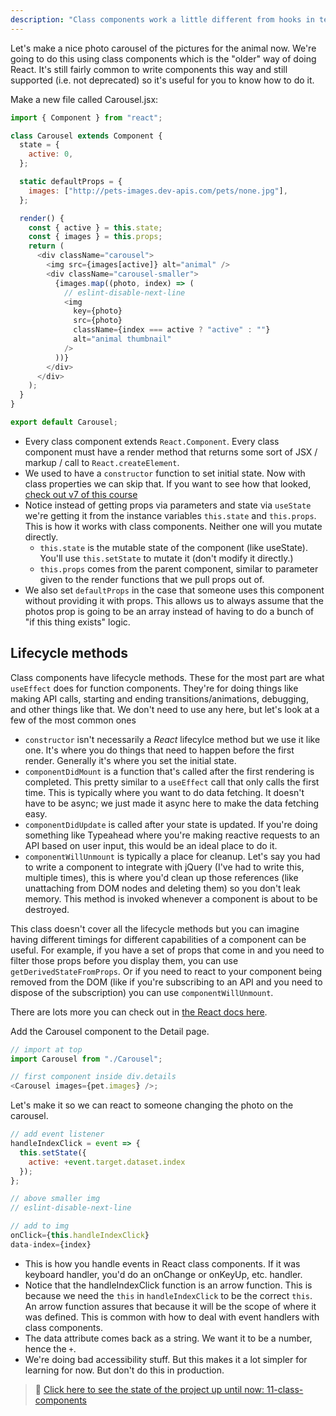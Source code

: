 ```yaml
---
description: "Class components work a little different from hooks in terms of marshalling state.   teaches you how to manage your state using setState and life cycle methods."
---
```


Let's make a nice photo carousel of the pictures for the animal now. We're going to do this using class components which is the "older" way of doing React. It's still fairly common to write components this way and still supported (i.e. not deprecated) so it's useful for you to know how to do it.

Make a new file called Carousel.jsx:

```javascript
import { Component } from "react";

class Carousel extends Component {
  state = {
    active: 0,
  };

  static defaultProps = {
    images: ["http://pets-images.dev-apis.com/pets/none.jpg"],
  };

  render() {
    const { active } = this.state;
    const { images } = this.props;
    return (
      <div className="carousel">
        <img src={images[active]} alt="animal" />
        <div className="carousel-smaller">
          {images.map((photo, index) => (
            // eslint-disable-next-line
            <img
              key={photo}
              src={photo}
              className={index === active ? "active" : ""}
              alt="animal thumbnail"
            />
          ))}
        </div>
      </div>
    );
  }
}

export default Carousel;
```

- Every class component extends `React.Component`. Every class component must have a render method that returns some sort of JSX / markup / call to `React.createElement`.
- We used to have a `constructor` function to set initial state. Now with class properties we can skip that. If you want to see how that looked, [check out v7 of this course][v7]
- Notice instead of getting props via parameters and state via `useState` we're getting it from the instance variables `this.state` and `this.props`. This is how it works with class components. Neither one will you mutate directly.
  - `this.state` is the mutable state of the component (like useState). You'll use `this.setState` to mutate it (don't modify it directly.)
  - `this.props` comes from the parent component, similar to parameter given to the render functions that we pull props out of.
- We also set `defaultProps` in the case that someone uses this component without providing it with props. This allows us to always assume that the photos prop is going to be an array instead of having to do a bunch of "if this thing exists" logic.

## Lifecycle methods

Class components have lifecycle methods. These for the most part are what `useEffect` does for function components. They're for doing things like making API calls, starting and ending transitions/animations, debugging, and other things like that. We don't need to use any here, but let's look at a few of the most common ones

- `constructor` isn't necessarily a _React_ lifecylce method but we use it like one. It's where you do things that need to happen before the first render. Generally it's where you set the initial state.
- `componentDidMount` is a function that's called after the first rendering is completed. This pretty similar to a `useEffect` call that only calls the first time. This is typically where you want to do data fetching. It doesn't have to be async; we just made it async here to make the data fetching easy.
- `componentDidUpdate` is called after your state is updated. If you're doing something like Typeahead where you're making reactive requests to an API based on user input, this would be an ideal place to do it.
- `componentWillUnmount` is typically a place for cleanup. Let's say you had to write a component to integrate with jQuery (I've had to write this, multiple times), this is where you'd clean up those references (like unattaching from DOM nodes and deleting them) so you don't leak memory. This method is invoked whenever a component is about to be destroyed.

This class doesn't cover all the lifecycle methods but you can imagine having different timings for different capabilities of a component can be useful. For example, if you have a set of props that come in and you need to filter those props before you display them, you can use `getDerivedStateFromProps`. Or if you need to react to your component being removed from the DOM (like if you're subscribing to an API and you need to dispose of the subscription) you can use `componentWillUnmount`.

There are lots more you can check out in [the React docs here][docs].

Add the Carousel component to the Detail page.

```javascript
// import at top
import Carousel from "./Carousel";

// first component inside div.details
<Carousel images={pet.images} />;
```

Let's make it so we can react to someone changing the photo on the carousel.

```javascript
// add event listener
handleIndexClick = event => {
  this.setState({
    active: +event.target.dataset.index
  });
};

// above smaller img
// eslint-disable-next-line

// add to img
onClick={this.handleIndexClick}
data-index={index}
```

- This is how you handle events in React class components. If it was keyboard handler, you'd do an onChange or onKeyUp, etc. handler.
- Notice that the handleIndexClick function is an arrow function. This is because we need the `this` in `handleIndexClick` to be the correct `this`. An arrow function assures that because it will be the scope of where it was defined. This is common with how to deal with event handlers with class components.
- The data attribute comes back as a string. We want it to be a number, hence the `+`.
- We're doing bad accessibility stuff. But this makes it a lot simpler for learning for now. But don't do this in production.

> 🏁 [Click here to see the state of the project up until now: 11-class-components][step]

[step]: https://github.com/btholt/citr-v8-project/tree/master/11-class-components
[babel]: https://babeljs.io/
[docs]: https://reactjs.org/docs/react-component.html
[v7]: https://btholt.github.io/complete-intro-to-react-v7/lessons/react-capabilities/class-components
